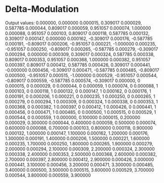 # Delta-Modulation

Output values: 
0.000000, 0.000000
0.000015, 0.309017
0.000029, 0.587785
0.000044, 0.809017
0.000059, 0.951057
0.000074, 1.000000
0.000088, 0.951057
0.000103, 0.809017
0.000118, 0.587785
0.000132, 0.309017
0.000147, 0.000000
0.000162, -0.309017
0.000176, -0.587785
0.000191, -0.809017
0.000206, -0.951057
0.000221, -1.000000
0.000235, -0.951057
0.000250, -0.809017
0.000265, -0.587785
0.000279, -0.309017
0.000294, 0.000000
0.000309, 0.309017
0.000324, 0.587785
0.000338, 0.809017
0.000353, 0.951057
0.000368, 1.000000
0.000382, 0.951057
0.000397, 0.809017
0.000412, 0.587785
0.000426, 0.309017
0.000441, -0.000000
0.000456, -0.309017
0.000471, -0.587785
0.000485, -0.809017
0.000500, -0.951057
0.000515, -1.000000
0.000529, -0.951057
0.000544, -0.809017
0.000559, -0.587785
0.000574, -0.309017
0.000000, 0
0.000015, 0
0.000029, 0
0.000044, 0
0.000059, 1
0.000074, 0
0.000088, 1
0.000103, 0
0.000118, 1
0.000132, 0
0.000147, 1
0.000162, 0
0.000176, 1
0.000191, 0
0.000206, 1
0.000221, 0
0.000235, 1
0.000250, 0
0.000265, 1
0.000279, 0
0.000294, 1
0.000309, 0
0.000324, 1
0.000338, 0
0.000353, 1
0.000368, 0
0.000382, 1
0.000397, 0
0.000412, 1
0.000426, 0
0.000441, 1
0.000456, 0
0.000471, 1
0.000485, 0
0.000500, 1
0.000515, 0
0.000529, 1
0.000544, 0
0.000559, 1
0.000000, 0.100000
0.000015, 0.200000
0.000029, 0.300000
0.000044, 0.400000
0.000059, 0.500000
0.000074, 0.600000
0.000088, 0.700000
0.000103, 0.800000
0.000118, 0.900000
0.000132, 1.000000
0.000147, 1.100000
0.000162, 1.200000
0.000176, 1.300000
0.000191, 1.400000
0.000206, 1.500000
0.000221, 1.600000
0.000235, 1.700000
0.000250, 1.800000
0.000265, 1.900000
0.000279, 2.000000
0.000294, 2.100000
0.000309, 2.200000
0.000324, 2.300000
0.000338, 2.400000
0.000353, 2.500000
0.000368, 2.600000
0.000382, 2.700000
0.000397, 2.800000
0.000412, 2.900000
0.000426, 3.000000
0.000441, 3.100000
0.000456, 3.200000
0.000471, 3.300000
0.000485, 3.400000
0.000500, 3.500000
0.000515, 3.600000
0.000529, 3.700000
0.000544, 3.800000
0.000559, 3.900000
